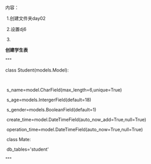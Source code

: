 内容：

​	1.创建文件夹day02

​	2.设置dj6

​	3.

**创建学生表**

"""

class Student(models.Model):

​	

​	s_name=model.CharField(max_length=6,unique=True)

​	s_age=models.IntergerField(default=18)	

​	s_gender=models.BooleanField(default=1)

​	create_time=model.DateTimeField(auto_now_add=True,null=True)

​	operation_time=model.DateTimeField(auto_now=True,null=True)

​	class Mate:

​		db_tables='student'

"""	